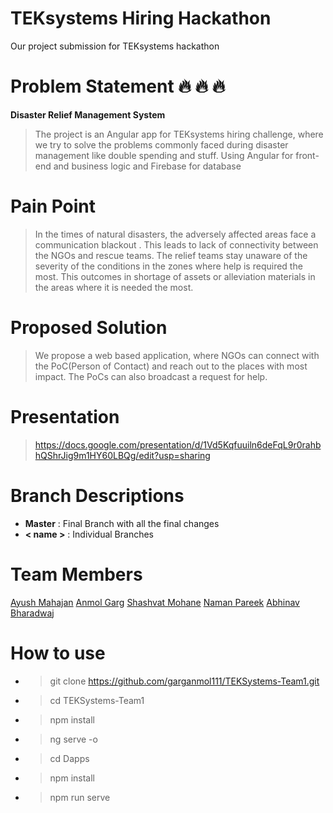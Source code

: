 # TEKsystems Hiring Hackathon

Our project submission for TEKsystems hackathon

# Problem Statement :fire: :fire: :fire:
**Disaster Relief Management System**
>  The project is an Angular app for TEKsystems hiring challenge, where we try to solve the problems commonly faced during disaster management like double spending and stuff. 
>  Using Angular for front-end and business logic and Firebase for database

# Pain Point 
>   In the times of natural disasters, the adversely affected areas face a communication blackout . This  leads to lack of connectivity  between the NGOs and rescue teams.
>   The relief teams stay unaware of the severity of the conditions in the zones where help is required the most. This outcomes in shortage of assets or alleviation materials in the areas where it is needed the most.

# Proposed Solution
>   We propose a web based application, where NGOs can connect with the PoC(Person of Contact) and reach out to the places with most impact. The PoCs  can also broadcast a request for help.

# Presentation 
>   https://docs.google.com/presentation/d/1Vd5Kqfuuiln6deFqL9r0rahbhQShrJig9m1HY60LBQg/edit?usp=sharing

# Branch Descriptions
*  **Master** : Final Branch with all the final changes
*  **< name >** : Individual Branches

# Team Members
[Ayush Mahajan](https://www.linkedin.com/in/ayushm0108/)  [Anmol Garg](https://www.linkedin.com/in/ag-anmol/)  [Shashvat Mohane](https://www.linkedin.com/in/shashvatmohane/)  [Naman Pareek](https://www.linkedin.com/in/naman-pareek-191b51133/)  [Abhinav Bharadwaj](https://www.linkedin.com/in/abhinav-bharadwaj-4b52b6174/)

# How to use
* > git clone https://github.com/garganmol111/TEKSystems-Team1.git
* > cd TEKSystems-Team1
* > npm install
* > ng serve -o
* > cd Dapps
* > npm install
* > npm run serve
